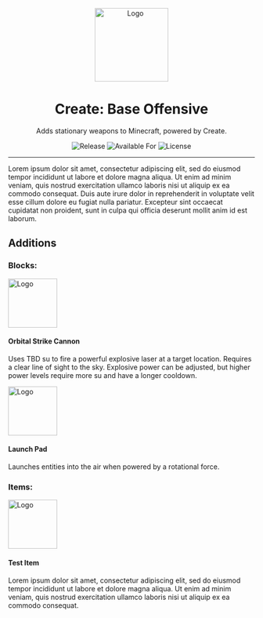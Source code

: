 <div align="center">
<!-- placeholder image til an icon is finalised -->
<img src="https://via.placeholder.com/150" alt="Logo" width="150" height="150"><br>

# Create: Base Offensive

Adds stationary weapons to Minecraft, powered by Create.

![Release](https://img.shields.io/badge/Release-In_Development-red?style=for-the-badge)
![Available For](https://img.shields.io/badge/Available_For-Fabric%201.20.1-purple?style=for-the-badge)
![License](https://img.shields.io/github/license/ThePandaParade/CreateBaseOffensive?style=for-the-badge
)
</div>

---

Lorem ipsum dolor sit amet, consectetur adipiscing elit, sed do eiusmod tempor incididunt ut labore et dolore magna aliqua. Ut enim ad minim veniam, quis nostrud exercitation ullamco laboris nisi ut aliquip ex ea commodo consequat. Duis aute irure dolor in reprehenderit in voluptate velit esse cillum dolore eu fugiat nulla pariatur. Excepteur sint occaecat cupidatat non proident, sunt in culpa qui officia deserunt mollit anim id est laborum.

## Additions

### Blocks:

<img src="https://via.placeholder.com/100" alt="Logo" width="100" height="100"><br>
#### Orbital Strike Cannon
Uses TBD su to fire a powerful explosive laser at a target location. Requires a clear line of sight to the sky. Explosive power can be adjusted, but higher power levels require more su and have a longer cooldown.

<img src="https://via.placeholder.com/100" alt="Logo" width="100" height="100"><br>
#### Launch Pad
Launches entities into the air when powered by a rotational force.

### Items:

<img src="https://via.placeholder.com/100" alt="Logo" width="100" height="100"><br>
#### Test Item
Lorem ipsum dolor sit amet, consectetur adipiscing elit, sed do eiusmod tempor incididunt ut labore et dolore magna aliqua. Ut enim ad minim veniam, quis nostrud exercitation ullamco laboris nisi ut aliquip ex ea commodo consequat.

